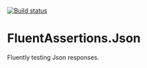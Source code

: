 [![Build status](https://ci.appveyor.com/api/projects/status/u42b929walkd6086?svg=true)](https://ci.appveyor.com/project/awesome-inc-build/fluentassertions-autofac)
<!-- [![Documentation Status](https://readthedocs.org/projects/fluentassertionsjson/badge/?version=latest)](http://fluentassertionsjson.rtfd.org/en/latest/) 
[![NuGet](https://img.shields.io/nuget/v/FluentAssertions.Json.svg?style=flat-square)](https://www.nuget.org/packages/FluentAssertions.Json/) 
[![NuGet](https://img.shields.io/nuget/dt/FluentAssertions.Json.svg?style=flat-square)](https://www.nuget.org/packages/FluentAssertions.Json/) 
[![Coverage Status](https://coveralls.io/repos/github/awesome-inc/FluentAssertions.Json/badge.svg)](https://coveralls.io/github/awesome-inc/FluentAssertions.Json) -->

# FluentAssertions.Json

Fluently testing Json responses.

<!--
## Quick Links

- [Documentation](http://fluentassertionsautofac.readthedocs.org/en/latest)
- [Contributing](https://github.com/awesome-inc/FluentAssertions.Json/blob/develop/CONTRIBUTING.md)
- [Usage](http://fluentassertionsjson.readthedocs.org/en/latest/usage/)
- [Why?](http://fluentassertionsjson.readthedocs.org/en/latest/why)
-->